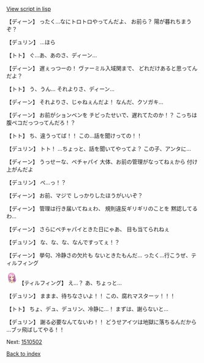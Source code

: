 [View script in lisp](../scripts/1510302.txt)

【ディーン】
ったく…なにトロトロやってんだよ、
お前ら？
陽が暮れちまうぞ？

【デュリン】
…ほら

【トト】
ぐ…あ、あのさ、ディーン…

【ディーン】
遅ぇっつーの！
ヴァーミル入域関まで、
どれだけあると思ってんだよ？

【トト】
う、うん…
それよりさ、ディーン…

【ディーン】
それよりさ、じゃねぇんだよ！
なんだ、クソガキ…

【ディーン】
お前がションベンを
チビったせいで、遅れてたのか！？
こっちは腹ペコだっつってんだろ！？

【トト】
ち、違うってば！！
この…話を聞けっての！！

【デュリン】
トト！
…ちょっと、話を聞いてやってよ？
この子、アンタに…

【ディーン】
うっせーな、ペチャパイ
大体、お前の管理がなってねぇから
付け上がんだよ

【デュリン】
ぺ…っ！？

【ディーン】
お前、マジで
しっかりしたほうがいいぞ？

【ディーン】
管理は行き届いてねぇわ、
規則違反ギリギリのことを
黙認してるわ…

【ディーン】
さらにペチャパイときた日にゃあ、
目も当てられねぇ

【デュリン】
な、な、な、なんですってぇ！？

【ディーン】
挙句、冷静さの欠片も
ないときたもんだ…
ったく…行こうぜ、ティルフィング

<img src="../images/units/101411.png" alt="101411.png" height="34"/>
【ティルフィング】
え…？
あ、ちょっと…

【デュリン】
ままま、待ちなさいよ！！
この、腐れマスターッ！！！

【トト】
ちょ、デュ、デュリン、冷静に…！
まずは、謝らないと…

【デュリン】
謝る必要なんてないわ！！
どうせアイツは地獄に落ちるんだから
…ブッ飛ばしてやる！！


Next: [1510502](1510502.md)

[Back to index](index.md)
